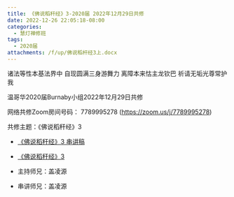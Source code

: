 ```yaml
---
title: 《佛说稻秆经》3-2020届 2022年12月29日共修
date: 2022-12-26 22:05:18-08:00
categories:
  - 慧灯禅修班
tags:
  - 2020届
attachments: /f/up/佛说稻杆经3上.docx
---
```

诸法等性本基法界中 自现圆满三身游舞力
离障本来怙主龙钦巴 祈请无垢光尊常护我

温哥华2020届Burnaby小组2022年12月29日共修

网络共修Zoom房间号码： 7789995278 (<https://zoom.us/j/7789995278>)

共修主题：《佛说稻秆经》3

* [《佛说稻秆经》3 串讲稿](/f/up/佛说稻杆经3上.docx)
* [《佛说稻秆经》3](https://www.youtube.com/watch?v=pC1sz0mhfEQ&list=PLQU9iXcMduTf8kUFfvqtD2RLoj2cDEqNH&index=3)

* 主持师兄：盖凌源
* 串讲师兄：盖凌源